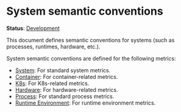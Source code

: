 <!--- Hugo front matter used to generate the website version of this page:
linkTitle: System
--->

# System semantic conventions

**Status**: [Development][DocumentStatus]

This document defines semantic conventions for systems (such as processes, runtimes, hardware, etc.).

System semantic conventions are defined for the following metrics:

* [System](system-metrics.md): For standard system metrics.
* [Container](container-metrics.md): For container-related metrics.
* [K8s](k8s-metrics.md): For K8s-related metrics.
* [Hardware](hardware-metrics.md): For hardware-related metrics.
* [Process](process-metrics.md): For standard process metrics.
* [Runtime Environment](/docs/runtime/README.md#metrics): For runtime environment metrics.

[DocumentStatus]: https://opentelemetry.io/docs/specs/otel/document-status
